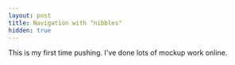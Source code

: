 ```yaml
---
layout: post
title: Navigation with "nibbles"
hidden: true
---
```


This is my first time pushing. I've done lots of mockup work online.